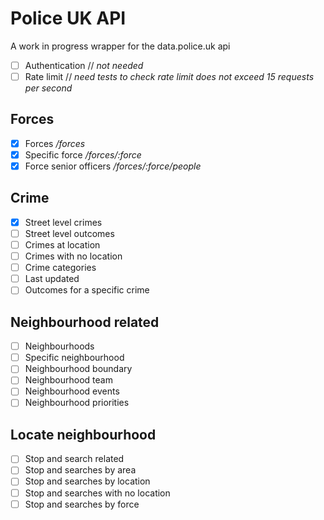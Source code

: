 # Police UK API

A work in progress wrapper for the data.police.uk api

- [ ] Authentication // _not needed_
- [ ] Rate limit // _need tests to check rate limit does not exceed 15 requests per second_

## Forces

- [x] Forces _/forces_
- [x] Specific force _/forces/:force_
- [x] Force senior officers _/forces/:force/people_

## Crime

- [x] Street level crimes
- [ ] Street level outcomes
- [ ] Crimes at location
- [ ] Crimes with no location
- [ ] Crime categories
- [ ] Last updated
- [ ] Outcomes for a specific crime

## Neighbourhood related

- [ ] Neighbourhoods
- [ ] Specific neighbourhood
- [ ] Neighbourhood boundary
- [ ] Neighbourhood team
- [ ] Neighbourhood events
- [ ] Neighbourhood priorities

## Locate neighbourhood

- [ ] Stop and search related
- [ ] Stop and searches by area
- [ ] Stop and searches by location
- [ ] Stop and searches with no location
- [ ] Stop and searches by force
